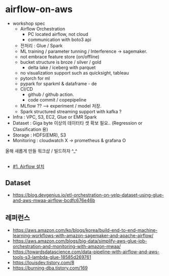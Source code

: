 # airflow-on-aws

* workshop spec
  - Airflow Orchestration
      - PC located airflow, not cloud
      - communication with boto3 api 
  - 전처리 : Glue / Spark
  - ML training / parameter tunning / Interference -> sagemaker.
  - not embrace feature store (on/offline)
  - bucket structure is broze / silver / gold
    - delta lake / iceberg with parquet
  - no visualization support such as quicksight, tableau
  - pytorch for ml
  - pypark for sparkml & dataframe - de
  - CI/CD
      - github / github action.
      - code commit / copepipeline
  - MLflow ?? --> experiment / model 저장.
  - Spark structured streaming support with kafka ? 
* Infra : VPC, S3, EC2, Glue or EMR Spark
* Dataset : Giga byte 이상의 데이터타 셋 확보 필요.. (Regression or Classification 용)
* Storage : HDFS(EMR), S3
* Monitoring : cloudwatch X -> prometheus & grafana O
    
올해 새롭게 만들 워크샵 / 빌드하자 ^_^


## ##

* [#1. Airflow 설치]()



## Dataset ##

* https://blog.devgenius.io/etl-orchestration-on-yelp-dataset-using-glue-and-aws-mwaa-airflow-bcdfc676e46b


## 레퍼런스 ##

* https://aws.amazon.com/ko/blogs/korea/build-end-to-end-machine-learning-workflows-with-amazon-sagemaker-and-apache-airflow/
* https://aws.amazon.com/blogs/big-data/simplify-aws-glue-job-orchestration-and-monitoring-with-amazon-mwaa/
* https://towardsdatascience.com/data-pipeline-with-airflow-and-aws-tools-s3-lambda-glue-18585d269761
* https://louisdev.tistory.com/8
* https://burning-dba.tistory.com/169
